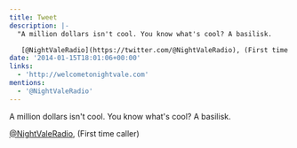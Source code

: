 ```yaml
---
title: Tweet
description: |-
  "A million dollars isn't cool. You know what's cool? A basilisk.

   [@NightValeRadio](https://twitter.com/@NightValeRadio), (First time caller)"
date: '2014-01-15T18:01:06+00:00'
links:
  - 'http://welcometonightvale.com'
mentions:
  - '@NightValeRadio'
---
```

A million dollars isn't cool. You know what's cool? A basilisk.

 [@NightValeRadio](https://twitter.com/@NightValeRadio), (First time caller)
